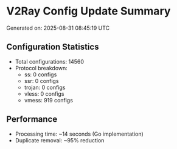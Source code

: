# V2Ray Config Update Summary
Generated on: 2025-08-31 08:45:19 UTC

## Configuration Statistics
- Total configurations: 14560
- Protocol breakdown:
  - ss: 0 configs
  - ssr: 0 configs
  - trojan: 0 configs
  - vless: 0 configs
  - vmess: 919 configs

## Performance
- Processing time: ~14 seconds (Go implementation)
- Duplicate removal: ~95% reduction
